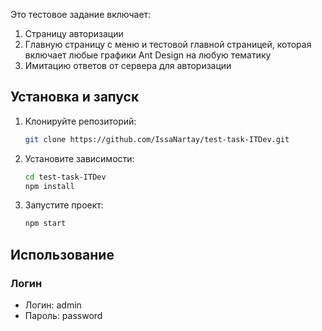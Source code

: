 Это тестовое задание включает:

1. Страницу авторизации
2. Главную страницу с меню и тестовой главной страницей, которая включает любые графики Ant Design на любую тематику
3. Имитацию ответов от сервера для авторизации

## Установка и запуск

1. Клонируйте репозиторий:
    ```bash
    git clone https://github.com/IssaNartay/test-task-ITDev.git
    ```
2. Установите зависимости:
    ```bash
    cd test-task-ITDev
    npm install
    ```
3. Запустите проект:
    ```bash
    npm start
    ```

## Использование

### Логин

- Логин: admin
- Пароль: password
